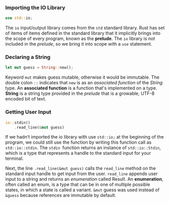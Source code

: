 ### Importing the IO Library
```rust
use std::io;
```
The `io` input/output library comes from the `std` standard library. Rust has set of items of items defined in the standard library that it implicitly brings into the scope of every program, known as the **prelude**. The `io` library is not included in the *prelude*, so we bring it into scope with a `use` statement.

### Declaring a String
```rust
let mut guess = String::new();
```

Keyword `mut` makes guess mutable, otherwise it would be immutable. The double colon `::` indicates that `new` is as an *associated function* of the *String* type. An **associated function** is a function that's implemented on a type. **String** is a string type provided in the *prelude* that is a growable, UTF-8 encoded bit of text.


### Getting User Input
```rust
io::stdin()
    .read_line(&mut guess)
```
If we hadn’t imported the io library with use `std::io;` at the beginning of the program, we could still use the function by writing this function call as `std::io::stdin`. The `stdin `function returns an instance of `std::io::Stdin`, which is a type that represents a handle to the standard input for your terminal.

Next, the line `.read_line(&mut guess)` calls the `read_line` method on the standard input handle to get input from the user. `read_line` appends user input to a string and returns an *enumeration* called Result. An **enumeration**, often called an enum, is a type that can be in one of multiple possible states, in which a state is called a variant. `&mut` guess was used instead of `&guess` because references are immutable by default.